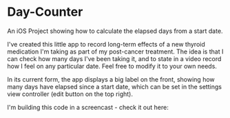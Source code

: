 # Day-Counter
An iOS Project showing how to calculate the elapsed days from a start date.

I've created this little app to record long-term effects of a new thyroid medication I'm taking as part of my post-cancer treatment. 
The idea is that I can check how many days I've been taking it, and to state in a video record how I feel on any particular date.
Feel free to modify it to your own needs.

In its current form, the app displays a big label on the front, showing how many days have elapsed since a start date, 
which can be set in the settings view controller (edit button on the top right).

I'm building this code in a screencast - check it out here:
